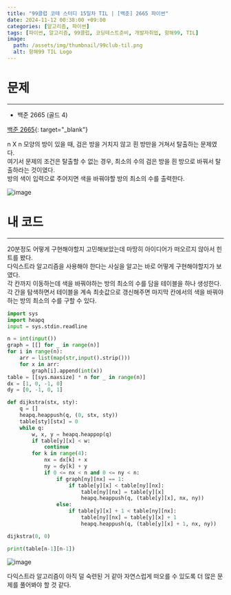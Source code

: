 ```yaml
---
title: "99클럽 코테 스터디 15일차 TIL | [백준] 2665 파이썬"
date: 2024-11-12 00:38:00 +09:00
categories: [알고리즘, 파이썬]
tags: [파이썬, 알고리즘, 99클럽, 코딩테스트준비, 개발자취업, 항해99, TIL]
image:
  path: /assets/img/thumbnail/99club-til.png
  alt: 항해99 TIL Logo
---
```

# 문제
---
- 백준 2665 (골드 4)

[백준 2665](https://www.acmicpc.net/problem/2665){: target="_blank"}

n X n 모양의 방이 있을 때, 검은 방을 거치지 않고 흰 방만을 거쳐서 탈출하는 문제였다.   
여기서 문제의 조건은 탈출할 수 없는 경우, 최소의 수의 검은 방을 흰 방으로 바꿔서 탈출하라는 것이였다.   
방의 색이 입력으로 주어지면 색을 바꿔야할 방의 최소의 수를 출력한다.   

![image](https://github.com/user-attachments/assets/2d37f762-1539-42dc-89c3-8540232be129)

# 내 코드
---
20분정도 어떻게 구현해야할지 고민해보았는데 마땅히 아이디어가 떠오르지 않아서 힌트를 봤다.   
다익스트라 알고리즘을 사용해야 한다는 사실을 알고는 바로 어떻게 구현해야할지가 보였다.   
각 칸까지 이동하는데 색을 바꿔야하는 방의 최소의 수를 담을 테이블을 하나 생성한다.   
각 간을 탐색하면서 테이블을 계속 최솟값으로 갱신해주면 마지막 칸에서의 색을 바꿔야하는 방의 최소의 수를 구할 수 있다.   

```python
import sys
import heapq
input = sys.stdin.readline

n = int(input())
graph = [[] for _ in range(n)]
for i in range(n):
    arr = list(map(str,input().strip()))
    for x in arr:
        graph[i].append(int(x))
table = [[sys.maxsize] * n for _ in range(n)]
dx = [1, 0, -1, 0]
dy = [0, -1, 0, 1]

def dijkstra(stx, sty):
    q = []
    heapq.heappush(q, (0, stx, sty))
    table[sty][stx] = 0
    while q:
        w, x, y = heapq.heappop(q)
        if table[y][x] < w:
            continue
        for k in range(4):
            nx = dx[k] + x
            ny = dy[k] + y
            if 0 <= nx < n and 0 <= ny < n:
                if graph[ny][nx] == 1:
                    if table[y][x] < table[ny][nx]:
                        table[ny][nx] = table[y][x]
                        heapq.heappush(q, (table[y][x], nx, ny))
                else:
                    if table[y][x] + 1 < table[ny][nx]:
                        table[ny][nx] = table[y][x] + 1
                        heapq.heappush(q, (table[y][x] + 1, nx, ny))

dijkstra(0, 0)

print(table[n-1][n-1])
```

![image](https://github.com/user-attachments/assets/3f26cb41-2226-4f73-97d3-a21ed4f2cd87)

다익스트라 알고리즘이 아직 덜 숙련된 거 같아 자연스럽게 떠오를 수 있도록 더 많은 문제를 풀어봐야 할 것 같다.   